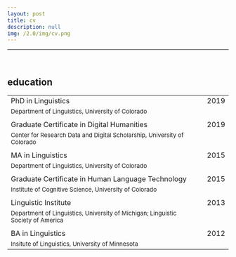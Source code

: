 ```yaml
---
layout: post
title: cv
description: null
img: /2.0/img/cv.png
---
```


***

<br>

<h2>education</h2>

||||
|---|---|---|
|PhD in Linguistics||2019|
|<sup>Department of Linguistics, University of Colorado</sup>|||
||||
|Graduate Certificate in Digital Humanities||2019|
|<sup>Center for Research Data and Digital Scholarship, University of Colorado</sup>|||
||||
|MA in Linguistics||2015|
|<sup>Department of Linguistics, University of Colorado</sup>|||
||||
|Graduate Certificate in Human Language Technology||2015|
|<sup>Institute of Cognitive Science, University of Colorado</sup>|||
||||
|Linguistic Institute||2013|
|<sup>Department of Linguistics, University of Michigan; Linguistic Society of America</sup>|||
||||
|BA in Linguistics||2012|
|<sup>Insitute of Linguistics, University of Minnesota</sup>|||
